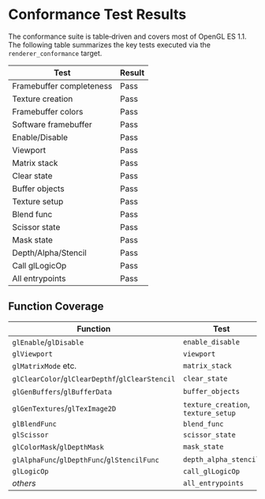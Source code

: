 # Conformance Test Results

The conformance suite is table‑driven and covers most of OpenGL ES 1.1.
The following table summarizes the key tests executed via the
`renderer_conformance` target.

| Test                   | Result |
|------------------------|--------|
| Framebuffer completeness | Pass |
| Texture creation         | Pass |
| Framebuffer colors       | Pass |
| Software framebuffer     | Pass |
| Enable/Disable           | Pass |
| Viewport                 | Pass |
| Matrix stack             | Pass |
| Clear state              | Pass |
| Buffer objects           | Pass |
| Texture setup            | Pass |
| Blend func               | Pass |
| Scissor state            | Pass |
| Mask state               | Pass |
| Depth/Alpha/Stencil      | Pass |
| Call glLogicOp           | Pass |
| All entrypoints          | Pass |

## Function Coverage

| Function | Test |
|----------|------|
| `glEnable`/`glDisable` | `enable_disable` |
| `glViewport` | `viewport` |
| `glMatrixMode` etc. | `matrix_stack` |
| `glClearColor`/`glClearDepthf`/`glClearStencil` | `clear_state` |
| `glGenBuffers`/`glBufferData` | `buffer_objects` |
| `glGenTextures`/`glTexImage2D` | `texture_creation`, `texture_setup` |
| `glBlendFunc` | `blend_func` |
| `glScissor` | `scissor_state` |
| `glColorMask`/`glDepthMask` | `mask_state` |
| `glAlphaFunc`/`glDepthFunc`/`glStencilFunc` | `depth_alpha_stencil` |
| `glLogicOp` | `call_glLogicOp` |
| *others* | `all_entrypoints` |
